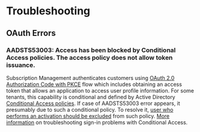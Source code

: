 # Troubleshooting
## OAuth Errors
### AADSTS53003: Access has been blocked by Conditional Access policies. The access policy does not allow token issuance. 
Subscription Management authenticates customers using [OAuth 2.0 Authorization Code with PKCE](https://tools.ietf.org/html/rfc7636) flow which includes obtaining an access token that allows an application to access user profile information. For some tenants, this capability is conditional and defined by Active Directory [Conditional Access policies](https://docs.microsoft.com/en-us/azure/active-directory/conditional-access/concept-conditional-access-policy-common). If case of AADSTS53003 error appears, it presumably due to such a conditional policy. To resolve it, [user who performs an activation should be excluded](https://docs.microsoft.com/en-us/azure/active-directory/conditional-access/concept-conditional-access-users-groups#exclude-users) from such policy. [More information](https://docs.microsoft.com/en-us/azure/active-directory/conditional-access/troubleshoot-conditional-access) on troubleshooting sign-in problems with Conditional Access.